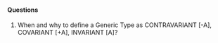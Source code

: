 #### Questions

1. When and why to define a Generic Type as CONTRAVARIANT [-A], COVARIANT [+A], INVARIANT [A]?
